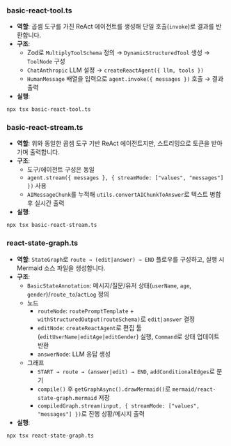 ### basic-react-tool.ts

- **역할**: 곱셈 도구를 가진 ReAct 에이전트를 생성해 단일 호출(`invoke`)로 결과를 반환합니다.
- **구조**:
  - Zod로 `MultiplyToolSchema` 정의 → `DynamicStructuredTool` 생성 → `ToolNode` 구성
  - `ChatAnthropic` LLM 설정 → `createReactAgent({ llm, tools })`
  - `HumanMessage` 배열을 입력으로 `agent.invoke({ messages })` 호출 → 결과 출력
- **실행**:

```bash
npx tsx basic-react-tool.ts
```

### basic-react-stream.ts

- **역할**: 위와 동일한 곱셈 도구 기반 ReAct 에이전트지만, 스트리밍으로 토큰을 받아가며 출력합니다.
- **구조**:
  - 도구/에이전트 구성은 동일
  - `agent.stream({ messages }, { streamMode: ["values", "messages"] })` 사용
  - `AIMessageChunk`를 누적해 `utils.convertAIChunkToAnswer`로 텍스트 병합 후 실시간 출력
- **실행**:

```bash
npx tsx basic-react-stream.ts
```

### react-state-graph.ts

- **역할**: `StateGraph`로 `route → (edit|answer) → END` 플로우를 구성하고, 실행 시 Mermaid 소스 파일을 생성합니다.
- **구조**:
  - `BasicStateAnnotation`: 메시지/질문/유저 상태(`userName`, `age`, `gender`)/`route_to`/`actLog` 정의
  - 노드
    - `routeNode`: `routePromptTemplate` + `withStructuredOutput(routeSchema)`로 `edit|answer` 결정
    - `editNode`: `createReactAgent`로 편집 툴(`editUserName|editAge|editGender`) 실행, `Command`로 상태 업데이트 반환
    - `answerNode`: LLM 응답 생성
  - 그래프
    - `START → route → (answer|edit) → END`, `addConditionalEdges`로 분기
    - `compile()` 후 `getGraphAsync().drawMermaid()`로 `mermaid/react-state-graph.mermaid` 저장
    - `compiledGraph.stream(input, { streamMode: ["values", "messages"] })`로 진행 상황/메시지 출력
- **실행**:

```bash
npx tsx react-state-graph.ts
```
